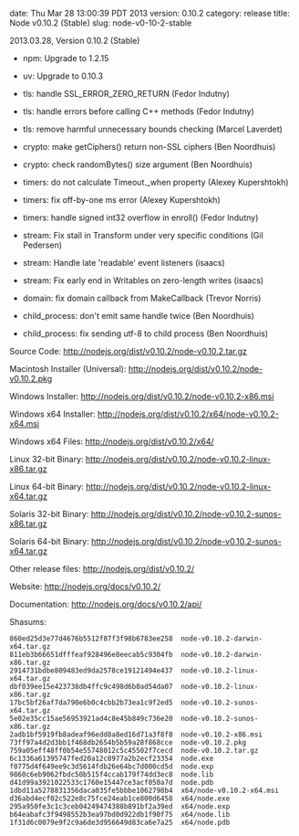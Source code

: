 date: Thu Mar 28 13:00:39 PDT 2013
version: 0.10.2
category: release
title: Node v0.10.2 (Stable)
slug: node-v0-10-2-stable

2013.03.28, Version 0.10.2 (Stable)

* npm: Upgrade to 1.2.15

* uv: Upgrade to 0.10.3

* tls: handle SSL_ERROR_ZERO_RETURN (Fedor Indutny)

* tls: handle errors before calling C++ methods (Fedor Indutny)

* tls: remove harmful unnecessary bounds checking (Marcel Laverdet)

* crypto: make getCiphers() return non-SSL ciphers (Ben Noordhuis)

* crypto: check randomBytes() size argument (Ben Noordhuis)

* timers: do not calculate Timeout._when property (Alexey Kupershtokh)

* timers: fix off-by-one ms error (Alexey Kupershtokh)

* timers: handle signed int32 overflow in enroll() (Fedor Indutny)

* stream: Fix stall in Transform under very specific conditions (Gil Pedersen)

* stream: Handle late 'readable' event listeners (isaacs)

* stream: Fix early end in Writables on zero-length writes (isaacs)

* domain: fix domain callback from MakeCallback (Trevor Norris)

* child_process: don't emit same handle twice (Ben Noordhuis)

* child_process: fix sending utf-8 to child process (Ben Noordhuis)


Source Code: http://nodejs.org/dist/v0.10.2/node-v0.10.2.tar.gz

Macintosh Installer (Universal): http://nodejs.org/dist/v0.10.2/node-v0.10.2.pkg

Windows Installer: http://nodejs.org/dist/v0.10.2/node-v0.10.2-x86.msi

Windows x64 Installer: http://nodejs.org/dist/v0.10.2/x64/node-v0.10.2-x64.msi

Windows x64 Files: http://nodejs.org/dist/v0.10.2/x64/

Linux 32-bit Binary: http://nodejs.org/dist/v0.10.2/node-v0.10.2-linux-x86.tar.gz

Linux 64-bit Binary: http://nodejs.org/dist/v0.10.2/node-v0.10.2-linux-x64.tar.gz

Solaris 32-bit Binary: http://nodejs.org/dist/v0.10.2/node-v0.10.2-sunos-x86.tar.gz

Solaris 64-bit Binary: http://nodejs.org/dist/v0.10.2/node-v0.10.2-sunos-x64.tar.gz

Other release files: http://nodejs.org/dist/v0.10.2/

Website: http://nodejs.org/docs/v0.10.2/

Documentation: http://nodejs.org/docs/v0.10.2/api/

Shasums:

```
860ed25d3e77d4676b5512f87f3f98b6783ee258  node-v0.10.2-darwin-x64.tar.gz
811eb3b66651dfffeaf928496e8eecab5c9304fb  node-v0.10.2-darwin-x86.tar.gz
2914731bdbe809483ed9da2578ce19121494e437  node-v0.10.2-linux-x64.tar.gz
dbf039ee15e423738db4ffc9c498d6b0ad54da07  node-v0.10.2-linux-x86.tar.gz
17bc5bf26af7da790e6b0c4cbb2b73ea1c9f2ed5  node-v0.10.2-sunos-x64.tar.gz
5e02e35cc15ae56953921ad4c8e45b849c736e20  node-v0.10.2-sunos-x86.tar.gz
2adb1bf5919fb8adeaf96edd8a8ed16d71a3f8f8  node-v0.10.2-x86.msi
73ff97a4d2d3bb1f468db2654b5b59a28f868cce  node-v0.10.2.pkg
759a05eff48ff0b54e55748012c5c45502f7cecd  node-v0.10.2.tar.gz
6c1336a61395747fed20a12c8977a2b2ecf23354  node.exe
f0775d4f649ee9c3d5614fdb26e64bc7d000cd5d  node.exp
9860c6eb9062fbdc50b515f4ccab179f74dd3ec8  node.lib
d41d99a3921022533c1760e15447ce3acf050a7d  node.pdb
1dbd11a5278831356daca035fe5bbbe1062798b4  x64/node-v0.10.2-x64.msi
d36abd4ecf02c522e8c75fce24eab1ce800d6458  x64/node.exe
295a950fe3c1c3ceb04249474388b891bf2a39ed  x64/node.exp
b64eabafc3f9498552b3ea97bd0d922db1f90f75  x64/node.lib
1f31d6c0079e9f2c9a6de3d956649d83ca6e7a25  x64/node.pdb
```
